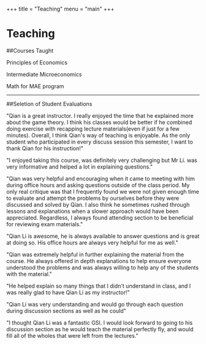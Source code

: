 +++
title = "Teaching"
menu = "main"
+++

# Teaching


##Courses Taught

Principles of Economics

Intermediate Microeconomics

Math for MAE program

---

##Seletion of Student Evaluations

"Qian is a great instructor. I really enjoyed the time that he explained more about the game theory. I think his classes would be better
if he combined doing exercise with recapping lecture materials(even if just for a few minutes). Overall, I think Qian's way of teaching
is enjoyable. As the only student who participated in every discuss session this semester, I want to thank Qian for his instruction!"

"I enjoyed taking this course, was definitely very challenging but Mr Li. was very informative and helped a lot in explaining questions."

"Qian was very helpful and encouraging when it came to meeting with him during office hours and asking questions outside of the
class period. My only real critique was that I frequently found we were not given enough time to evaluate and attempt the problems
by ourselves before they were discussed and solved by Qian. I also think he sometimes rushed through lessons and explanations
when a slower approach would have been appreciated. Regardless, I always found attending section to be beneficial for reviewing
exam materials."

"Qian Li is awesome, he is always available to answer questions and is great at doing so. His office hours are always very helpful
for me as well."

"Qian was extremely helpful in further explaining the material from the course. He always offered in depth explanations to help
ensure everyone understood the problems and was always willing to help any of the students with the material."


"He helped explain so many things that I didn't understand in class, and I was really glad to have Qian Li as my instructor!"

"Qian Li was very understanding and would go through each question during discussion sections as well as he could"

"I thought Qian Li was a fantastic GSI. I would look forward to going to his discussion section as he would teach the material
perfectly fly, and would fill all of the wholes that were left from the lectures."
